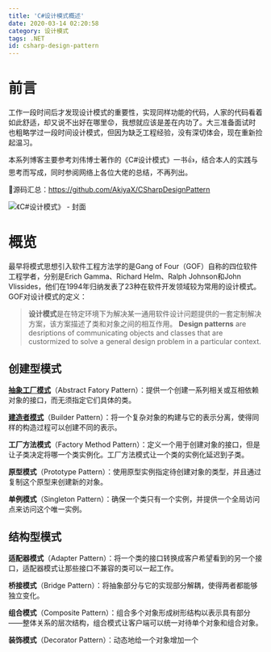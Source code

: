 ```yaml
---
title: 'C#设计模式概述'
date: 2020-03-14 02:20:58
category: 设计模式
tags: .NET
id: csharp-design-pattern
---
```


# 前言

工作一段时间后才发现设计模式的重要性，实现同样功能的代码，人家的代码看着如此舒适，却又说不出好在哪里😟，我想就应该是差在内功了。大三准备面试时也粗略学过一段时间设计模式，但因为缺乏工程经验，没有深切体会，现在重新捡起温习。

本系列博客主要参考刘伟博士著作的《C#设计模式》一书👍，结合本人的实践与思考而写成，同时参阅网络上各位大佬的总结，不再列出。

🍺源码汇总：https://github.com/AkiyaX/CSharpDesignPattern

![《C#设计模式》 - 封面](https://img-blog.csdn.net/20180318164255870)

# 概览

最早将模式思想引入软件工程方法学的是Gang of Four（GOF）自称的四位软件工程学者，分别是Erich Gamma、Richard Helm、Ralph Johnson和John Vlissides，他们在1994年归纳发表了23种在软件开发领域较为常用的设计模式。GOF对设计模式的定义：

>**设计模式**是在特定环境下为解决某一通用软件设计问题提供的一套定制解决方案，该方案描述了类和对象之间的相互作用。
>**Design patterns** are desriptions of communicating objects and classes that are custormized to solve a general design problem in a particular context.

## 创建型模式

[**抽象工厂模式**](#)（Abstract Fatory Pattern）：提供一个创建一系列相关或互相依赖对象的接口，而无须指定它们具体的类。

[**建造者模式**]()（Builder Pattern）：将一个复杂对象的构建与它的表示分离，使得同样的构造过程可以创建不同的表示。

**工厂方法模式**（Factory Method Pattern）：定义一个用于创建对象的接口，但是让子类决定将哪一个类实例化。工厂方法模式让一个类的实例化延迟到子类。

**原型模式**（Prototype Pattern）：使用原型实例指定待创建对象的类型，并且通过复制这个原型来创建新的对象。

**单例模式**（Singleton Pattern）：确保一个类只有一个实例，并提供一个全局访问点来访问这个唯一实例。

## 结构型模式

**适配器模式**（Adapter Pattern）：将一个类的接口转换成客户希望看到的另一个接口，适配器模式让那些接口不兼容的类可以一起工作。

**桥接模式**（Bridge Pattern）：将抽象部分与它的实现部分解耦，使得两者都能够独立变化。

**组合模式**（Composite Pattern）：组合多个对象形成树形结构以表示具有部分——整体关系的层次结构，组合模式让客户端可以统一对待单个对象和组合对象。

**装饰模式**（Decorator Pattern）：动态地给一个对象增加一个

